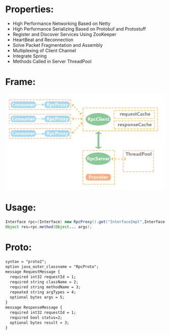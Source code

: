 # Properties:  
* High Performance Networking Based on Netty  
* High Performance Serializing Based on Protobuf and Protostuff  
* Register and Discover Services Using ZooKeeper
* HeartBeat and Reconnection 
* Solve Packet Fragmentation and Assembly  
* Multiplexing of Client Channel   
* Integrate Spring  
* Methods Called in Server ThreadPool  

# Frame:
![](https://github.com/bysoul/la-rpc/blob/master/display/frame.jpg)

# Usage:
```JAVA
Interface rpc=(Interface) new RpcProxy().get("InterfaceImpl",Interface.class);  
Object res=rpc.method(Object... args);
```
# Proto:
```
syntax = "proto2";
option java_outer_classname = "RpcProto";
message RequestMessage {
  required int32 requestId = 1;
  required string className = 2;
  required string methodName = 3;
  repeated string argTypes = 4;
  optional bytes args = 5;
}
message ResponseMessage {
  required int32 requestId = 1;
  required bool status=2;
  optional bytes result = 3;
}
```
